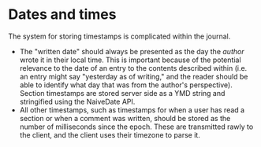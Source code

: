 # Dates and times

The system for storing timestamps is complicated within the journal.

* The "written date" should always be presented as the day the *author* wrote it in their local time. This is important because of the potential relevance to the date of an entry to the contents described within (i.e. an entry might say "yesterday as of writing," and the reader should be able to identify what day that was from the author's perspective). Section timestamps are stored server side as a YMD string and stringified using the NaiveDate API.
* All other timestamps, such as timestamps for when a user has read a section or when a comment was written, should be stored as the number of milliseconds since the epoch. These are transmitted rawly to the client, and the client uses their timezone to parse it.
